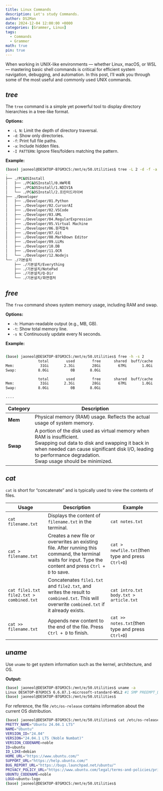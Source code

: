 ```yaml
---
title: Linux Commands
description: Let's study Commands.
author: DS2Man
date: 2024-12-04 12:00:00 +0000
categories: [Grammer, Linux]
tags:
  - Commands
  - Grammer
math: true
pin: true
---
```


When working in UNIX-like environments — whether Linux, macOS, or WSL — mastering basic shell commands is critical for efficient system navigation, debugging, and automation. In this post, I’ll walk you through some of the most useful and commonly used UNIX commands.

## *tree*

The `tree` command is a simple yet powerful tool to display directory hierarchies in a tree-like format.

**Options:**

- `-L N`: Limit the depth of directory traversal.
- `-d`: Show only directories.
- `-f`: Print full file paths.
- `-a`: Include hidden files.
- `-I PATTERN`: Ignore files/folders matching the pattern.

**Example:**

```bash
(base) jaoneol@DESKTOP-B7GM3C5:/mnt/e/50.Utilities$ tree -L 2 -d -f -a
.
├── ./PC&OSInstall
│   ├── ./PC&OSInstall/0.HW목록
│   ├── ./PC&OSInstall/1.NDIVIA
│   └── ./PC&OSInstall/2.프린터드라이버
├── ./Developer
│   ├── ./Developer/01.Python
│   ├── ./Developer/02.CursorAI
│   ├── ./Developer/02.VSCode
│   ├── ./Developer/03.UML
│   ├── ./Developer/04.RegularExpression
│   ├── ./Developer/05.Virtual Machine
│   ├── ./Developer/06.원격접속
│   ├── ./Developer/07.Git
│   ├── ./Developer/08.MarkDown Editor
│   ├── ./Developer/09.LLMs
│   ├── ./Developer/10.DB
│   ├── ./Developer/11.OCR
│   └── ./Developer/12.Nodejs
└── ./기본설치
    ├── ./기본설치/Everything
    ├── ./기본설치/NotePad
    ├── ./기본설치/Q-Dir
    └── ./기본설치/화면캡처
```


## *free*

The `free` command shows system memory usage, including RAM and swap.

**Options:**

- `-h`: Human-readable output (e.g., MB, GB).
- `-t`: Show total memory line.    
- `-s N`: Continuously update every N seconds.    

**Example:**

```bash

(base) jaoneol@DESKTOP-B7GM3C5:/mnt/e/50.Utilities$ free -h -s 2
               total        used        free      shared  buff/cache   available
Mem:            31Gi       2.3Gi        28Gi        67Mi       1.0Gi        29Gi
Swap:          8.0Gi          0B       8.0Gi

               total        used        free      shared  buff/cache   available
Mem:            31Gi       2.3Gi        28Gi        67Mi       1.0Gi        29Gi
Swap:          8.0Gi          0B       8.0Gi

....

```

|Category|Description|
|---|---|
|**Mem**|Physical memory (RAM) usage. Reflects the actual usage of system memory.|
|**Swap**|A portion of the disk used as virtual memory when RAM is insufficient.<br>Swapping out data to disk and swapping it back in when needed can cause significant disk I/O, leading to performance degradation.<br>Swap usage should be minimized.|


## *cat*

`cat` is short for “concatenate” and is typically used to view the contents of files.

|Usage|Description|Example|
|---|---|---|
|`cat filename.txt`|Displays the content of `filename.txt` in the terminal.|`cat notes.txt`|
|`cat > filename.txt`|Creates a new file or overwrites an existing file. After running this command, the terminal waits for input. Type the content and press `Ctrl + D` to save.|`cat > newfile.txt`(then type and press `Ctrl+D`)|
|`cat file1.txt file2.txt > combined.txt`|Concatenates `file1.txt` and `file2.txt`, and writes the result to `combined.txt`. This will overwrite `combined.txt` if it already exists.|`cat intro.txt body.txt > article.txt`|
|`cat >> filename.txt`|Appends new content to the end of the file. Press `Ctrl + D` to finish.|`cat >> notes.txt`(then type and press `Ctrl+D`)|


## *uname*

Use `uname` to get system information such as the kernel, architecture, and OS.

**Output:**

```bash
(base) jaoneol@DESKTOP-B7GM3C5:/mnt/e/50.Utilities$ uname -a
Linux DESKTOP-B7GM3C5 6.6.87.1-microsoft-standard-WSL2 #1 SMP PREEMPT_DYNAMIC Mon Apr 21 17:08:54 UTC 2025 x86_64 x86_64 x86_64 GNU/Linux
(base) jaoneol@DESKTOP-B7GM3C5:/mnt/e/50.Utilities$
```

For reference, the file `/etc/os-release` contains information about the current OS distribution.

```bash
(base) jaoneol@DESKTOP-B7GM3C5:/mnt/e/50.Utilities$ cat /etc/os-release
PRETTY_NAME="Ubuntu 24.04.1 LTS"
NAME="Ubuntu"
VERSION_ID="24.04"
VERSION="24.04.1 LTS (Noble Numbat)"
VERSION_CODENAME=noble
ID=ubuntu
ID_LIKE=debian
HOME_URL="https://www.ubuntu.com/"
SUPPORT_URL="https://help.ubuntu.com/"
BUG_REPORT_URL="https://bugs.launchpad.net/ubuntu/"
PRIVACY_POLICY_URL="https://www.ubuntu.com/legal/terms-and-policies/privacy-policy"
UBUNTU_CODENAME=noble
LOGO=ubuntu-logo
(base) jaoneol@DESKTOP-B7GM3C5:/mnt/e/50.Utilities$
```

